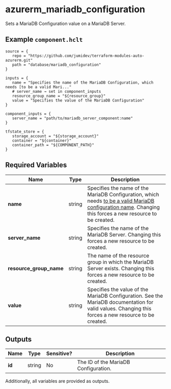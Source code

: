 # azurerm_mariadb_configuration

Sets a MariaDB Configuration value on a MariaDB Server.

## Example `component.hclt`

```hcl
source = {
   repo = "https://github.com/jumidev/terraform-modules-auto-azurerm.git"   
   path = "database/mariadb_configuration"   
}

inputs = {
   name = "Specifies the name of the MariaDB Configuration, which needs [to be a valid Mari..."   
   # server_name → set in component_inputs
   resource_group_name = "${resource_group}"   
   value = "Specifies the value of the MariaDB Configuration"   
}

component_inputs = {
   server_name = "path/to/mariadb_server_component:name"   
}

tfstate_store = {
   storage_account = "${storage_account}"   
   container = "${container}"   
   container_path = "${COMPONENT_PATH}"   
}

```

## Required Variables

| Name | Type |  Description |
| ---- | --------- |  ----------- |
| **name** | string |  Specifies the name of the MariaDB Configuration, which needs [to be a valid MariaDB configuration name](https://mariadb.com/kb/en/library/server-system-variables/). Changing this forces a new resource to be created. | 
| **server_name** | string |  Specifies the name of the MariaDB Server. Changing this forces a new resource to be created. | 
| **resource_group_name** | string |  The name of the resource group in which the MariaDB Server exists. Changing this forces a new resource to be created. | 
| **value** | string |  Specifies the value of the MariaDB Configuration. See the MariaDB documentation for valid values. Changing this forces a new resource to be created. | 



## Outputs

| Name | Type | Sensitive? | Description |
| ---- | ---- | --------- | --------- |
| **id** | string | No  | The ID of the MariaDB Configuration. | 

Additionally, all variables are provided as outputs.
